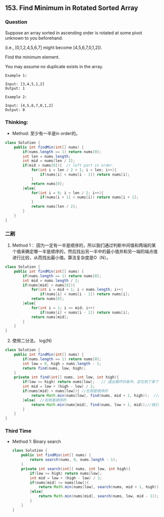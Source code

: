 ## 153. Find Minimum in Rotated Sorted Array

### Question
Suppose an array sorted in ascending order is rotated at some pivot unknown to you beforehand.

(i.e.,  [0,1,2,4,5,6,7] might become  [4,5,6,7,0,1,2]).

Find the minimum element.

You may assume no duplicate exists in the array.

```
Example 1:

Input: [3,4,5,1,2]
Output: 1

Example 2:

Input: [4,5,6,7,0,1,2]
Output: 0
```


### Thinking:
* Method: 至少有一半是in order的。

```Java
class Solution {
    public int findMin(int[] nums) {
        if(nums.length == 1) return nums[0];
        int len = nums.length;
        int mid = nums[len / 2];
        if(mid > nums[0]){  // left part in order.
            for(int i = len / 2 + 1; i < len; i++){
                if(nums[i] < nums[i - 1]) return nums[i];
            }
            return nums[0];
        }else{
            for(int i = 0; i < len / 2; i++){
                if(nums[i + 1] < nums[i]) return nums[i + 1];
            }
            return nums[len / 2];
        }
    }
}
```

### 二刷
1. Method 1： 因为一定有一半是顺序的，所以我们通过判断中间值和两端的某个值来确定哪一半是顺序的，然后找出另一半中的最小值并和另一端的端点值进行比较，从而找出最小值。算法复杂度是O（N）。
```Java
class Solution {
    public int findMin(int[] nums) {
        if(nums.length == 1) return nums[0];
        int mid = nums.length / 2;
        if(nums[mid] > nums[0]){
            for(int i = mid + 1; i < nums.length; i++)
                if(nums[i] < nums[i - 1]) return nums[i];
            return nums[0];
        }else{
            for(int i = 1; i <= mid; i++)
                if(nums[i] < nums[i - 1]) return nums[i];
            return nums[mid];
        }
    }
}
```

2. 使用二分法， log(N)
```Java
class Solution {
    public int findMin(int[] nums) {
        if(nums.length == 1) return nums[0];
        int low = 0, high = nums.length - 1;
        return find(nums, low, high);
    }
    private int find(int[] nums, int low, int high){
        if(low >= high) return nums[low];   // 退出循环的条件。定位到了某个值，并且当前数组中只有这一个值，必定是最小的。
        int mid = low + (high - low) / 2;
        if(nums[mid] > nums[low]){ //左侧是顺序的 
            return Math.min(nums[low], find(nums, mid + 1, high));  //此时左侧是顺序的，我们在右侧中找出最小值，并和左侧端点进行比较。
        }else{  //右侧是顺序的
            return Math.min(nums[mid], find(nums, low + 1, mid));//我们找出左侧的最小值，并和端点值进行比较。
        }
    }
}
```

### Third Time
* Method 1: Binary search
	```Java
	class Solution {
		public int findMin(int[] nums) {        
			return search(nums, 0, nums.length - 1);
		}
		private int search(int[] nums, int low, int high){
			if(low >= high) return nums[low];
			int mid = low + (high - low) / 2;
			if(nums[mid] >= nums[low]){
				return Math.min(nums[low], search(nums, mid + 1, high));
			}else{
				return Math.min(nums[mid], search(nums, low, mid - 1));
			}
		}
	}
	```
